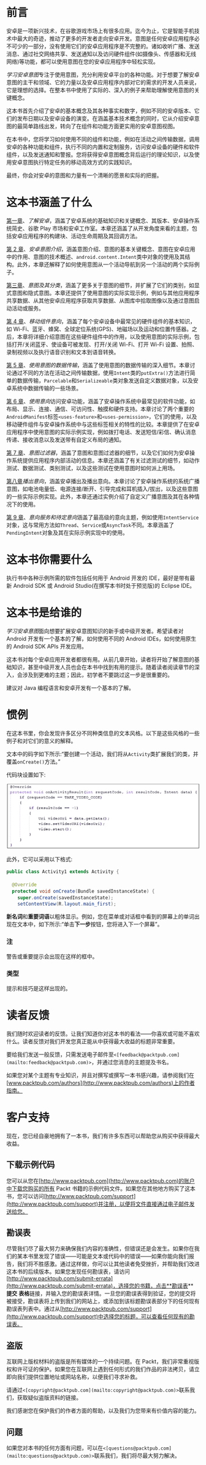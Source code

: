 # 前言

安卓是一项新兴技术，在谷歌游戏市场上有很多应用。迄今为止，它是智能手机技术中最大的奇迹，推动了更多的开发者走向安卓开发。意图是任何安卓应用程序必不可少的一部分，没有使用它们的安卓应用程序是不完整的。诸如收听广播、发送消息、通过社交网络共享、发送通知以及访问硬件组件(如摄像头、传感器和无线网络)等功能，都可以使用意图在您的安卓应用程序中轻松实现。

*学习安卓意图*专注于使用意图，充分利用安卓平台的各种功能。对于想要了解安卓意图的主干和领域、它的力量以及安卓应用程序内部对它的需求的开发人员来说，它是理想的选择。在整本书中使用了实际的、深入的例子来帮助理解使用意图的关键概念。

这本书首先介绍了安卓的基本概念及其各种事实和数字，例如不同的安卓版本、它们的发布日期以及安卓设备的演变。在涵盖基本技术概念的同时，它从介绍安卓意图的最简单路线出发，转向了在组件和功能方面更实用的安卓意图视图。

在本书中，您将学习如何使用不同的组件和功能，例如在活动之间传输数据，调用安卓的各种功能和组件，执行不同的内置和定制服务，访问安卓设备的硬件和软件组件，以及发送通知和警报。您将获得安卓意图概念背后运行的理论知识，以及使用安卓意图执行特定任务的移动高效方式的实践知识。

最终，你会对安卓的意图和力量有一个清晰的愿景和实际的把握。

# 这本书涵盖了什么

[第一章](01.html "Chapter 1. Understanding Android")、*了解安卓*，涵盖了安卓系统的基础知识和关键概念、其版本、安卓操作系统简史、谷歌 Play 市场和安卓工作室。本章还涵盖了从开发角度来看的主题，包括安卓应用程序的构建块、活动生命周期及其回调方法。

[第 2 章](02.html "Chapter 2. Introduction to Android Intents")、*安卓意图介绍*，涵盖意图介绍、意图的基本关键概念、意图在安卓应用中的作用、意图的技术概述、`android.content.Intent`类中对象的使用及其结构。此外，本章还解释了如何使用意图从一个活动导航到另一个活动的两个实际例子。

[第三章](03.html "Chapter 3. Intent and Its Categorization")、*意图及其分类*，涵盖了更多关于意图的细节，并扩展了它们的类别，如显式意图和隐式意图。本章还提供了使用意图的实际实现示例，例如与其他应用程序共享数据、从其他安卓应用程序获取共享数据、从图库中拾取图像以及通过意图启动活动或服务。

[第 4 章](04.html "Chapter 4. Intents for Mobile Components")、*移动组件意向*，涵盖了每个安卓设备中最常见的硬件组件的基本知识，如 Wi-Fi、蓝牙、蜂窝、全球定位系统(GPS)、地磁场以及运动和位置传感器。之后，本章将详细介绍意图在这些硬件组件中的作用，以及使用意图的实际示例，包括打开/关闭蓝牙、使设备可被发现、打开/关闭 Wi-Fi、打开 Wi-Fi 设置、拍照、录制视频以及执行语音识别和文本到语音转换。

[第 5 章](05.html "Chapter 5. Data Transfer Using Intents")、*使用意图的数据传输*，涵盖了使用意图的数据传输的深入细节。本章讨论通过不同的方法在活动之间传输数据，使用`Intent`类的`putExtra()`方法进行简单的数据传输，`Parcelable`和`Serializeable`类对象发送自定义数据对象，以及安卓系统中数据传输的一些场景。

[第 6 章](06.html "Chapter 6. Accessing Android Features Using Intents")、*使用意向*访问安卓功能，涵盖了安卓操作系统中最常见的软件功能，如布局、显示、连接、通信、可访问性、触摸和硬件支持。本章讨论了两个重要的`AndroidManifest`标签`<uses-feature>`和`<uses-permission>`，它们的使用，以及移动硬件组件与安卓操作系统中与这些标签相关的特性的比较。本章提供了在安卓应用程序中使用意图的实际示例实现，例如拨打电话、发送短信/彩信、确认消息传递、接收消息以及发送带有自定义布局的通知。

[第 7 章](07.html "Chapter 7. Intent Filters")、*意图过滤器*，涵盖了意图和意图过滤器的细节，以及它们如何为安卓操作系统提供应用程序内部活动的信息。本章还涵盖了有关过滤测试的细节，如动作测试、数据测试、类别测试，以及这些测试在使用意图时如何派上用场。

[第八章](08.html "Chapter 8. Broadcasting Intents")*播出意向*，涵盖安卓播出及播出意向。本章讨论了安卓操作系统的系统广播意图，如电池电量低、电源连接/断开、引导完成和耳机插入/拔出，以及这些意图的一些实际示例实现。此外，本章还通过实例介绍了自定义广播意图及其在各种情况下的使用。

[第 9 章](09.html "Chapter 9. Intent Service and Pending Intents")、*意向服务和待定意向*涵盖了最高级的意向主题，例如使用`IntentService`对象，这与常用方法如`Thread`、`Service`或`AsyncTask`不同。本章涵盖了`PendingIntent`对象及其在实际示例实现中的使用。

# 这本书你需要什么

执行书中各种示例所需的软件包括任何用于 Android 开发的 IDE，最好是带有最新 Android SDK 或 Android Studio(在撰写本书时处于预览版)的 Eclipse IDE。

# 这本书是给谁的

*学习安卓意图*面向想要扩展安卓意图知识的新手或中级开发者。希望读者对 Android 开发有一个基本的了解，如何使用不同的 Android IDEs，如何使用原生的 Android SDK APIs 开发应用。

这本书对每个安卓应用开发者都很有用。从前几章开始，读者将开始了解意图的基础知识，甚至中级开发人员也会在本书中找到有用的提示。随着读者阅读章节的深入，会涉及到更难的主题；因此，初学者不要跳过这一步是很重要的。

建议对 Java 编程语言和安卓开发有一个基本的了解。

# 惯例

在这本书里，你会发现许多区分不同种类信息的文本风格。以下是这些风格的一些例子和对它们的意义的解释。

文本中的码字如下所示:“要创建一个活动，我们将从`Activity`类扩展我们的类，并覆盖`onCreate()`方法。”

代码块设置如下:

![Conventions](img/Image665.jpg)

此外，它可以采用以下格式:

```java
public class Activity1 extends Activity {

  @Override
  protected void onCreate(Bundle savedInstanceState) {
    super.onCreate(savedInstanceState);
    setContentView(R.layout.main_first);
```

**新名词**和**重要词语**以粗体显示。例如，您在菜单或对话框中看到的屏幕上的单词出现在文本中，如下所示:“单击**下一步**按钮，您将进入下一个屏幕”。

### 注

警告或重要提示会出现在这样的框中。

### 类型

提示和技巧是这样出现的。

# 读者反馈

我们随时欢迎读者的反馈。让我们知道你对这本书的看法——你喜欢或可能不喜欢什么。读者反馈对我们开发您真正能从中获得最大收益的标题非常重要。

要给我们发送一般反馈，只需发送电子邮件至`<[feedback@packtpub.com](mailto:feedback@packtpub.com)>`，并通过您消息的主题提及书名。

如果您对某个主题有专业知识，并且对撰写或撰写一本书感兴趣，请参阅我们在[www.packtpub.com/authors](http://www.packtpub.com/authors)上的作者指南。

# 客户支持

现在，您已经自豪地拥有了一本书，我们有许多东西可以帮助您从购买中获得最大收益。

## 下载示例代码

您可以从您在[http://www.packtpub.com](http://www.packtpub.com)的账户中下载您购买的所有 Packt 书籍的示例代码文件。如果您在其他地方购买了这本书，您可以访问[http://www.packtpub.com/support](http://www.packtpub.com/support)并注册，以便将文件直接通过电子邮件发送给您。

## 勘误表

尽管我们尽了最大努力来确保我们内容的准确性，但错误还是会发生。如果你在我们的某本书里发现了错误——可能是文本或代码中的错误——如果你能向我们报告，我们将不胜感激。通过这样做，你可以让其他读者免受挫折，并帮助我们改进这本书的后续版本。如果您发现任何勘误表，请访问[http://www.packtpub.com/submit-errata](http://www.packtpub.com/submit-errata)，选择您的书籍，点击**勘误表** **提交** **表格**链接，并输入您的勘误表详情。一旦您的勘误表得到验证，您的提交将被接受，勘误表将上传到我们的网站上，或添加到该标题勘误表部分下的任何现有勘误表列表中。通过从[http://www.packtpub.com/support](http://www.packtpub.com/support)中选择您的标题，可以查看任何现有的勘误表。

## 盗版

互联网上版权材料的盗版是所有媒体的一个持续问题。在 Packt，我们非常重视版权和许可证的保护。如果您在互联网上遇到任何形式的我们作品的非法拷贝，请立即向我们提供位置地址或网站名称，以便我们寻求补救。

请通过`<[copyright@packtpub.com](mailto:copyright@packtpub.com)>`联系我们，获取疑似盗版资料的链接。

我们感谢您在保护我们的作者方面的帮助，以及我们为您带来有价值内容的能力。

## 问题

如果您对本书的任何方面有问题，可以在`<[questions@packtpub.com](mailto:questions@packtpub.com)>`联系我们，我们将尽最大努力解决。
